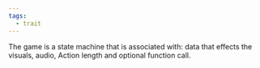 ```yaml
---
tags:
  - trait
---
```

The game is a state machine that is associated with:
data that effects the visuals, audio, Action length and optional function call.

